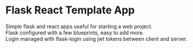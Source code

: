 # Flask React Template App
Simple flask and react apps useful for starting a web project.  
Flask configured with a few blueprints, easy to add more.  
Login managed with flask-login using jwt tokens between client and server.